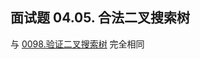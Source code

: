 <script src="https://cdn.bootcss.com/mathjax/2.7.7/MathJax.js?config=TeX-AMS-MML_HTMLorMML"></script>

## 面试题 04.05. 合法二叉搜索树

与 [0098.验证二叉搜索树](../leetcode/tree/0098.验证二叉搜索树.md) 完全相同

